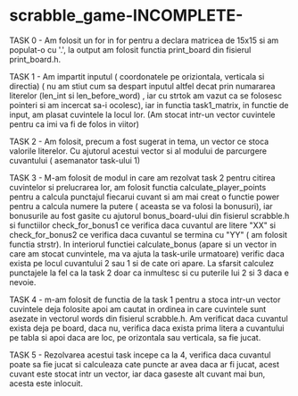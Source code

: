 # scrabble_game-INCOMPLETE-


TASK 0 - Am folosit un for in for pentru a declara matricea de 15x15 si am populat-o cu '.', la output am folosit functia print_board din fisierul print_board.h.

TASK 1 - Am impartit inputul ( coordonatele pe oriziontala, verticala si directia) ( nu am stiut cum sa despart inputul altfel decat prin numararea literelor (len_int si len_before_word)
, iar cu strtok am vazut ca se folosesc pointeri si am incercat sa-i ocolesc), iar in functia task1_matrix, in functie de input, am plasat cuvintele la locul lor. (Am stocat intr-un
vector cuvintele pentru ca imi va fi de folos in viitor)

TASK 2 - Am folosit, precum a fost sugerat in tema, un vector ce stoca valorile literelor. Cu ajutorul acestui vector si al modului de parcurgere cuvantului ( asemanator task-ului 1)

TASK 3 - M-am folosit de modul in care am rezolvat task 2 pentru citirea cuvintelor si prelucrarea lor, am folosit functia calculate_player_points pentru a calcula punctajul fiecarui cuvant
si am mai creat o functie power pentru a calcula numere la putere ( aceasta se va folosi la bonusuri), iar bonusurile au fost gasite cu ajutorul bonus_board-ului din fisierul scrabble.h
si functiilor check_for_bonus1 ce verifica daca cuvantul are litere "XX" si check_for_bonus2 ce verifica daca cuvantul se termina cu "YY" ( am folosit functia strstr). In interiorul functiei
calculate_bonus (apare si un vector in care am stocat cunvintele, ma va ajuta la task-urile urmatoare) verific daca exista pe locul cuvantului 2 sau 1 si de cate ori apare. La sfarsit calculez
punctajele la fel ca la task 2 doar ca inmultesc si cu puterile lui 2 si 3 daca e nevoie.

TASK 4 - m-am folosit de functia de la task 1 pentru a stoca intr-un vector cuvintele deja folosite apoi am cautat in ordinea in care cuvintele sunt asezate in vectorul words  din fisierul 
scrabble.h. Am verificat daca cuvantul exista deja pe board, daca nu, verifica daca exista prima litera a cuvantului pe tabla si apoi daca are loc, pe orizontala sau verticala, sa fie jucat.

TASK 5 - Rezolvarea acestui task incepe ca la 4, verifica daca cuvantul poate sa fie jucat si calculeaza cate puncte ar avea daca ar fi jucat, acest cuvant este stocat intr un vector,
iar daca gaseste alt cuvant mai bun, acesta este inlocuit. 	
